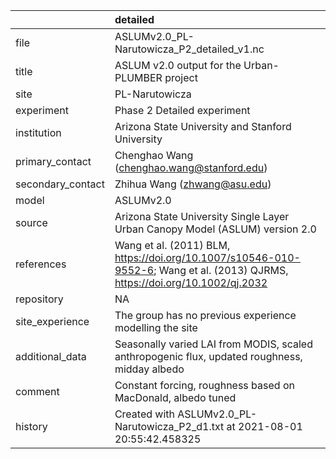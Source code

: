 |                   | detailed                                                                                                                     |
|:------------------|:-----------------------------------------------------------------------------------------------------------------------------|
| file              | ASLUMv2.0_PL-Narutowicza_P2_detailed_v1.nc                                                                                   |
| title             | ASLUM v2.0 output for the Urban-PLUMBER project                                                                              |
| site              | PL-Narutowicza                                                                                                               |
| experiment        | Phase 2 Detailed experiment                                                                                                  |
| institution       | Arizona State University and Stanford University                                                                             |
| primary_contact   | Chenghao Wang (chenghao.wang@stanford.edu)                                                                                   |
| secondary_contact | Zhihua Wang (zhwang@asu.edu)                                                                                                 |
| model             | ASLUMv2.0                                                                                                                    |
| source            | Arizona State University Single Layer Urban Canopy Model (ASLUM) version 2.0                                                 |
| references        | Wang et al. (2011) BLM, https://doi.org/10.1007/s10546-010-9552-6; Wang et al. (2013) QJRMS, https://doi.org/10.1002/qj.2032 |
| repository        | NA                                                                                                                           |
| site_experience   | The group has no previous experience modelling the site                                                                      |
| additional_data   | Seasonally varied LAI from MODIS, scaled anthropogenic flux, updated roughness, midday albedo                                |
| comment           | Constant forcing,  roughness based on MacDonald, albedo tuned                                                                |
| history           | Created with ASLUMv2.0_PL-Narutowicza_P2_d1.txt at 2021-08-01 20:55:42.458325                                                |

